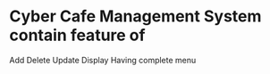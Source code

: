# Cyber Cafe Management System contain feature of 
Add
Delete 
Update 
Display 
Having complete menu 
